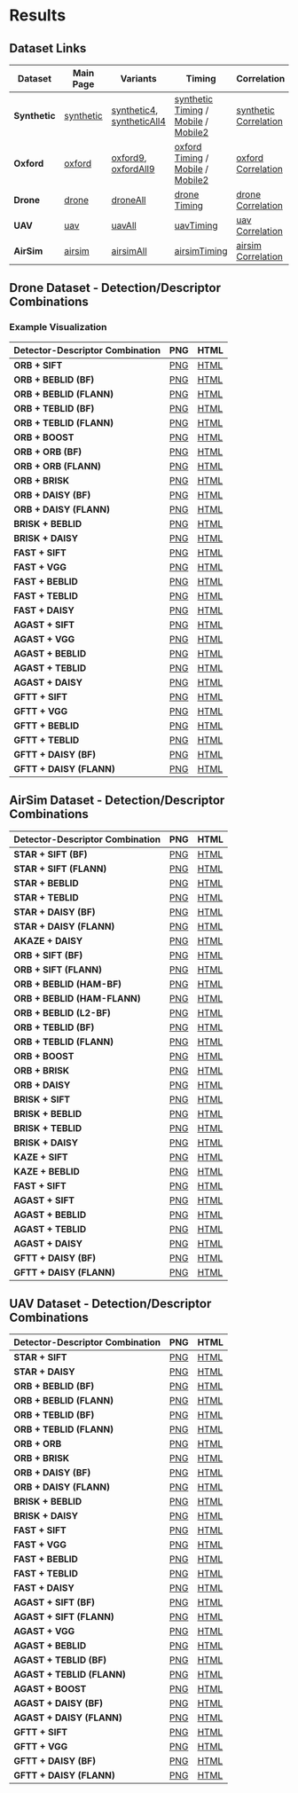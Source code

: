 # Results

## Dataset Links

| Dataset    | Main Page | Variants | Timing | Correlation | Efficiency | Heatmap | Violin |
|------------|-----------|----------|--------|-------------|------------|---------|--------|
| **Synthetic** | [synthetic](https://abbaselmas.github.io/Phd-Evaluation/html/synthetic/synthetic.html)    | [synthetic4](https://abbaselmas.github.io/Phd-Evaluation/html/synthetic/synthetic4.html), [syntheticAll4](https://abbaselmas.github.io/Phd-Evaluation/html/synthetic/syntheticAll4.html)  | [synthetic Timing](https://abbaselmas.github.io/Phd-Evaluation/html/synthetic/syntheticTiming.html) / [Mobile](https://abbaselmas.github.io/Phd-Evaluation/html/synthetic/syntheticTiming_mobile.html) / [Mobile2](https://abbaselmas.github.io/Phd-Evaluation/html/synthetic/syntheticTiming_mobile2.html) | [synthetic Correlation](https://abbaselmas.github.io/Phd-Evaluation/html/synthetic/synthetic_Correlation.html)    | [synthetic Efficiency](https://abbaselmas.github.io/Phd-Evaluation/html/synthetic/synthetic_Efficiency.html)  | [synthetic Heatmap](https://abbaselmas.github.io/Phd-Evaluation/html/synthetic/synthetic_Heatmap.html)    | [synthetic Violin](https://abbaselmas.github.io/Phd-Evaluation/html/synthetic/synthetic_Violin.html)  |
| **Oxford**    | [oxford](https://abbaselmas.github.io/Phd-Evaluation/html/oxford/oxford.html)             | [oxford9](https://abbaselmas.github.io/Phd-Evaluation/html/oxford/oxford9.html),          [oxfordAll9](https://abbaselmas.github.io/Phd-Evaluation/html/oxford/oxfordAll9.html)           | [oxford Timing](https://abbaselmas.github.io/Phd-Evaluation/html/oxford/oxfordTiming.html) / [Mobile](https://abbaselmas.github.io/Phd-Evaluation/html/oxford/oxfordTiming_mobile.html) / [Mobile2](https://abbaselmas.github.io/Phd-Evaluation/html/oxford/oxfordTiming_mobile2.html)  | [oxford Correlation](https://abbaselmas.github.io/Phd-Evaluation/html/oxford/oxford_Correlation.html)             | [oxford Efficiency](https://abbaselmas.github.io/Phd-Evaluation/html/oxford/oxford_Efficiency.html)           | [oxford Heatmap](https://abbaselmas.github.io/Phd-Evaluation/html/oxford/oxford_Heatmap.html)             | [oxford Violin](https://abbaselmas.github.io/Phd-Evaluation/html/oxford/oxford_Violin.html)           |
| **Drone**     | [drone](https://abbaselmas.github.io/Phd-Evaluation/html/drone/drone.html)                | [droneAll](https://abbaselmas.github.io/Phd-Evaluation/html/drone/droneAll.html)                                                                                                          | [drone Timing](https://abbaselmas.github.io/Phd-Evaluation/html/drone/droneTiming.html)                                                                                                                 | [drone Correlation](https://abbaselmas.github.io/Phd-Evaluation/html/drone/drone_Correlation.html)                | [drone Efficiency](https://abbaselmas.github.io/Phd-Evaluation/html/drone/drone_Efficiency.html)              | [drone Heatmap](https://abbaselmas.github.io/Phd-Evaluation/html/drone/drone_Heatmap.html)                | [drone Violin](https://abbaselmas.github.io/Phd-Evaluation/html/drone/drone_Violin.html)              |
| **UAV**       | [uav](https://abbaselmas.github.io/Phd-Evaluation/html/uav/uav.html)                      | [uavAll](https://abbaselmas.github.io/Phd-Evaluation/html/uav/uavAll.html)                                                                                                                | [uavTiming](https://abbaselmas.github.io/Phd-Evaluation/html/uav/uavTiming.html)                                                                                                                        | [uav Correlation](https://abbaselmas.github.io/Phd-Evaluation/html/uav/uav_Correlation.html)                      | [uav Efficiency](https://abbaselmas.github.io/Phd-Evaluation/html/uav/uav_Efficiency.html)                    | [uav Heatmap](https://abbaselmas.github.io/Phd-Evaluation/html/uav/uav_Heatmap.html)                      | [uav Violin](https://abbaselmas.github.io/Phd-Evaluation/html/uav/uav_Violin.html)                    |
| **AirSim**    | [airsim](https://abbaselmas.github.io/Phd-Evaluation/html/airsim/airsim.html)             | [airsimAll](https://abbaselmas.github.io/Phd-Evaluation/html/airsim/airsimAll.html)                                                                                                       | [airsimTiming](https://abbaselmas.github.io/Phd-Evaluation/html/airsim/airsimTiming.html)                                                                                                               | [airsim Correlation](https://abbaselmas.github.io/Phd-Evaluation/html/airsim/airsim_Correlation.html)             | [airsim Efficiency](https://abbaselmas.github.io/Phd-Evaluation/html/airsim/airsim_Efficiency.html)           | [airsim Heatmap](https://abbaselmas.github.io/Phd-Evaluation/html/airsim/airsim_Heatmap.html)             | [airsim Violin](https://abbaselmas.github.io/Phd-Evaluation/html/airsim/airsim_Violin.html)           |

## Drone Dataset - Detection/Descriptor Combinations

### Example Visualization

| Detector-Descriptor Combination | PNG | HTML |
|---------------------------------|-----|------|
| **ORB + SIFT** | [PNG](https://abbaselmas.github.io/Phd-Evaluation/draws/drone/17_2ORB_0SIFT_l2_bf.png) | [HTML](https://abbaselmas.github.io/Phd-Evaluation/draws/drone/17_2ORB_0SIFT_l2_bf.html) |
| **ORB + BEBLID (BF)** | [PNG](https://abbaselmas.github.io/Phd-Evaluation/draws/drone/17_2ORB_11BEBLID_ham_bf.png) | [HTML](https://abbaselmas.github.io/Phd-Evaluation/draws/drone/17_2ORB_11BEBLID_ham_bf.html) |
| **ORB + BEBLID (FLANN)** | [PNG](https://abbaselmas.github.io/Phd-Evaluation/draws/drone/17_2ORB_11BEBLID_ham_flann.png) | [HTML](https://abbaselmas.github.io/Phd-Evaluation/draws/drone/17_2ORB_11BEBLID_ham_flann.html) |
| **ORB + TEBLID (BF)** | [PNG](https://abbaselmas.github.io/Phd-Evaluation/draws/drone/17_2ORB_12TEBLID_ham_bf.png) | [HTML](https://abbaselmas.github.io/Phd-Evaluation/draws/drone/17_2ORB_12TEBLID_ham_bf.html) |
| **ORB + TEBLID (FLANN)** | [PNG](https://abbaselmas.github.io/Phd-Evaluation/draws/drone/17_2ORB_12TEBLID_ham_flann.png) | [HTML](https://abbaselmas.github.io/Phd-Evaluation/draws/drone/17_2ORB_12TEBLID_ham_flann.html) |
| **ORB + BOOST** | [PNG](https://abbaselmas.github.io/Phd-Evaluation/draws/drone/17_2ORB_13BOOST_ham_bf.png) | [HTML](https://abbaselmas.github.io/Phd-Evaluation/draws/drone/17_2ORB_13BOOST_ham_bf.html) |
| **ORB + ORB (BF)** | [PNG](https://abbaselmas.github.io/Phd-Evaluation/draws/drone/17_2ORB_2ORB_ham_bf.png) | [HTML](https://abbaselmas.github.io/Phd-Evaluation/draws/drone/17_2ORB_2ORB_ham_bf.html) |
| **ORB + ORB (FLANN)** | [PNG](https://abbaselmas.github.io/Phd-Evaluation/draws/drone/17_2ORB_2ORB_ham_flann.png) | [HTML](https://abbaselmas.github.io/Phd-Evaluation/draws/drone/17_2ORB_2ORB_ham_flann.html) |
| **ORB + BRISK** | [PNG](https://abbaselmas.github.io/Phd-Evaluation/draws/drone/17_2ORB_3BRISK_l2_bf.png) | [HTML](https://abbaselmas.github.io/Phd-Evaluation/draws/drone/17_2ORB_3BRISK_l2_bf.html) |
| **ORB + DAISY (BF)** | [PNG](https://abbaselmas.github.io/Phd-Evaluation/draws/drone/17_2ORB_5DAISY_l2_bf.png) | [HTML](https://abbaselmas.github.io/Phd-Evaluation/draws/drone/17_2ORB_5DAISY_l2_bf.html) |
| **ORB + DAISY (FLANN)** | [PNG](https://abbaselmas.github.io/Phd-Evaluation/draws/drone/17_2ORB_5DAISY_l2_flann.png) | [HTML](https://abbaselmas.github.io/Phd-Evaluation/draws/drone/17_2ORB_5DAISY_l2_flann.html) |
| **BRISK + BEBLID** | [PNG](https://abbaselmas.github.io/Phd-Evaluation/draws/drone/17_3BRISK_11BEBLID_ham_bf.png) | [HTML](https://abbaselmas.github.io/Phd-Evaluation/draws/drone/17_3BRISK_11BEBLID_ham_bf.html) |
| **BRISK + DAISY** | [PNG](https://abbaselmas.github.io/Phd-Evaluation/draws/drone/17_3BRISK_5DAISY_l2_bf.png) | [HTML](https://abbaselmas.github.io/Phd-Evaluation/draws/drone/17_3BRISK_5DAISY_l2_bf.html) |
| **FAST + SIFT** | [PNG](https://abbaselmas.github.io/Phd-Evaluation/draws/drone/17_5FastFeatureDetector_0SIFT_l2_bf.png) | [HTML](https://abbaselmas.github.io/Phd-Evaluation/draws/drone/17_5FastFeatureDetector_0SIFT_l2_bf.html) |
| **FAST + VGG** | [PNG](https://abbaselmas.github.io/Phd-Evaluation/draws/drone/17_5FastFeatureDetector_10VGG_l2_bf.png) | [HTML](https://abbaselmas.github.io/Phd-Evaluation/draws/drone/17_5FastFeatureDetector_10VGG_l2_bf.html) |
| **FAST + BEBLID** | [PNG](https://abbaselmas.github.io/Phd-Evaluation/draws/drone/17_5FastFeatureDetector_11BEBLID_ham_bf.png) | [HTML](https://abbaselmas.github.io/Phd-Evaluation/draws/drone/17_5FastFeatureDetector_11BEBLID_ham_bf.html) |
| **FAST + TEBLID** | [PNG](https://abbaselmas.github.io/Phd-Evaluation/draws/drone/17_5FastFeatureDetector_12TEBLID_ham_bf.png) | [HTML](https://abbaselmas.github.io/Phd-Evaluation/draws/drone/17_5FastFeatureDetector_12TEBLID_ham_bf.html) |
| **FAST + DAISY** | [PNG](https://abbaselmas.github.io/Phd-Evaluation/draws/drone/17_5FastFeatureDetector_5DAISY_l2_bf.png) | [HTML](https://abbaselmas.github.io/Phd-Evaluation/draws/drone/17_5FastFeatureDetector_5DAISY_l2_bf.html) |
| **AGAST + SIFT** | [PNG](https://abbaselmas.github.io/Phd-Evaluation/draws/drone/17_7AgastFeatureDetector_0SIFT_l2_bf.png) | [HTML](https://abbaselmas.github.io/Phd-Evaluation/draws/drone/17_7AgastFeatureDetector_0SIFT_l2_bf.html) |
| **AGAST + VGG** | [PNG](https://abbaselmas.github.io/Phd-Evaluation/draws/drone/17_7AgastFeatureDetector_10VGG_l2_bf.png) | [HTML](https://abbaselmas.github.io/Phd-Evaluation/draws/drone/17_7AgastFeatureDetector_10VGG_l2_bf.html) |
| **AGAST + BEBLID** | [PNG](https://abbaselmas.github.io/Phd-Evaluation/draws/drone/17_7AgastFeatureDetector_11BEBLID_ham_bf.png) | [HTML](https://abbaselmas.github.io/Phd-Evaluation/draws/drone/17_7AgastFeatureDetector_11BEBLID_ham_bf.html) |
| **AGAST + TEBLID** | [PNG](https://abbaselmas.github.io/Phd-Evaluation/draws/drone/17_7AgastFeatureDetector_12TEBLID_ham_bf.png) | [HTML](https://abbaselmas.github.io/Phd-Evaluation/draws/drone/17_7AgastFeatureDetector_12TEBLID_ham_bf.html) |
| **AGAST + DAISY** | [PNG](https://abbaselmas.github.io/Phd-Evaluation/draws/drone/17_7AgastFeatureDetector_5DAISY_l2_bf.png) | [HTML](https://abbaselmas.github.io/Phd-Evaluation/draws/drone/17_7AgastFeatureDetector_5DAISY_l2_bf.html) |
| **GFTT + SIFT** | [PNG](https://abbaselmas.github.io/Phd-Evaluation/draws/drone/17_8GFTTDetector_0SIFT_l2_bf.png) | [HTML](https://abbaselmas.github.io/Phd-Evaluation/draws/drone/17_8GFTTDetector_0SIFT_l2_bf.html) |
| **GFTT + VGG** | [PNG](https://abbaselmas.github.io/Phd-Evaluation/draws/drone/17_8GFTTDetector_10VGG_l2_bf.png) | [HTML](https://abbaselmas.github.io/Phd-Evaluation/draws/drone/17_8GFTTDetector_10VGG_l2_bf.html) |
| **GFTT + BEBLID** | [PNG](https://abbaselmas.github.io/Phd-Evaluation/draws/drone/17_8GFTTDetector_11BEBLID_ham_bf.png) | [HTML](https://abbaselmas.github.io/Phd-Evaluation/draws/drone/17_8GFTTDetector_11BEBLID_ham_bf.html) |
| **GFTT + TEBLID** | [PNG](https://abbaselmas.github.io/Phd-Evaluation/draws/drone/17_8GFTTDetector_12TEBLID_ham_bf.png) | [HTML](https://abbaselmas.github.io/Phd-Evaluation/draws/drone/17_8GFTTDetector_12TEBLID_ham_bf.html) |
| **GFTT + DAISY (BF)** | [PNG](https://abbaselmas.github.io/Phd-Evaluation/draws/drone/17_8GFTTDetector_5DAISY_l2_bf.png) | [HTML](https://abbaselmas.github.io/Phd-Evaluation/draws/drone/17_8GFTTDetector_5DAISY_l2_bf.html) |
| **GFTT + DAISY (FLANN)** | [PNG](https://abbaselmas.github.io/Phd-Evaluation/draws/drone/17_8GFTTDetector_5DAISY_l2_flann.png) | [HTML](https://abbaselmas.github.io/Phd-Evaluation/draws/drone/17_8GFTTDetector_5DAISY_l2_flann.html) |

## AirSim Dataset - Detection/Descriptor Combinations

| Detector-Descriptor Combination | PNG | HTML |
|---------------------------------|-----|------|
| **STAR + SIFT (BF)** | [PNG](https://abbaselmas.github.io/Phd-Evaluation/draws/airsim/2_10STAR_0SIFT_l2_bf.png) | [HTML](https://abbaselmas.github.io/Phd-Evaluation/draws/airsim/2_10STAR_0SIFT_l2_bf.html) |
| **STAR + SIFT (FLANN)** | [PNG](https://abbaselmas.github.io/Phd-Evaluation/draws/airsim/2_10STAR_0SIFT_l2_flann.png) | [HTML](https://abbaselmas.github.io/Phd-Evaluation/draws/airsim/2_10STAR_0SIFT_l2_flann.html) |
| **STAR + BEBLID** | [PNG](https://abbaselmas.github.io/Phd-Evaluation/draws/airsim/2_10STAR_11BEBLID_ham_bf.png) | [HTML](https://abbaselmas.github.io/Phd-Evaluation/draws/airsim/2_10STAR_11BEBLID_ham_bf.html) |
| **STAR + TEBLID** | [PNG](https://abbaselmas.github.io/Phd-Evaluation/draws/airsim/2_10STAR_12TEBLID_ham_bf.png) | [HTML](https://abbaselmas.github.io/Phd-Evaluation/draws/airsim/2_10STAR_12TEBLID_ham_bf.html) |
| **STAR + DAISY (BF)** | [PNG](https://abbaselmas.github.io/Phd-Evaluation/draws/airsim/2_10STAR_5DAISY_l2_bf.png) | [HTML](https://abbaselmas.github.io/Phd-Evaluation/draws/airsim/2_10STAR_5DAISY_l2_bf.html) |
| **STAR + DAISY (FLANN)** | [PNG](https://abbaselmas.github.io/Phd-Evaluation/draws/airsim/2_10STAR_5DAISY_l2_flann.png) | [HTML](https://abbaselmas.github.io/Phd-Evaluation/draws/airsim/2_10STAR_5DAISY_l2_flann.html) |
| **AKAZE + DAISY** | [PNG](https://abbaselmas.github.io/Phd-Evaluation/draws/airsim/2_1AKAZE_5DAISY_l2_bf.png) | [HTML](https://abbaselmas.github.io/Phd-Evaluation/draws/airsim/2_1AKAZE_5DAISY_l2_bf.html) |
| **ORB + SIFT (BF)** | [PNG](https://abbaselmas.github.io/Phd-Evaluation/draws/airsim/2_2ORB_0SIFT_l2_bf.png) | [HTML](https://abbaselmas.github.io/Phd-Evaluation/draws/airsim/2_2ORB_0SIFT_l2_bf.html) |
| **ORB + SIFT (FLANN)** | [PNG](https://abbaselmas.github.io/Phd-Evaluation/draws/airsim/2_2ORB_0SIFT_l2_flann.png) | [HTML](https://abbaselmas.github.io/Phd-Evaluation/draws/airsim/2_2ORB_0SIFT_l2_flann.html) |
| **ORB + BEBLID (HAM-BF)** | [PNG](https://abbaselmas.github.io/Phd-Evaluation/draws/airsim/2_2ORB_11BEBLID_ham_bf.png) | [HTML](https://abbaselmas.github.io/Phd-Evaluation/draws/airsim/2_2ORB_11BEBLID_ham_bf.html) |
| **ORB + BEBLID (HAM-FLANN)** | [PNG](https://abbaselmas.github.io/Phd-Evaluation/draws/airsim/2_2ORB_11BEBLID_ham_flann.png) | [HTML](https://abbaselmas.github.io/Phd-Evaluation/draws/airsim/2_2ORB_11BEBLID_ham_flann.html) |
| **ORB + BEBLID (L2-BF)** | [PNG](https://abbaselmas.github.io/Phd-Evaluation/draws/airsim/2_2ORB_11BEBLID_l2_bf.png) | [HTML](https://abbaselmas.github.io/Phd-Evaluation/draws/airsim/2_2ORB_11BEBLID_l2_bf.html) |
| **ORB + TEBLID (BF)** | [PNG](https://abbaselmas.github.io/Phd-Evaluation/draws/airsim/2_2ORB_12TEBLID_ham_bf.png) | [HTML](https://abbaselmas.github.io/Phd-Evaluation/draws/airsim/2_2ORB_12TEBLID_ham_bf.html) |
| **ORB + TEBLID (FLANN)** | [PNG](https://abbaselmas.github.io/Phd-Evaluation/draws/airsim/2_2ORB_12TEBLID_ham_flann.png) | [HTML](https://abbaselmas.github.io/Phd-Evaluation/draws/airsim/2_2ORB_12TEBLID_ham_flann.html) |
| **ORB + BOOST** | [PNG](https://abbaselmas.github.io/Phd-Evaluation/draws/airsim/2_2ORB_13BOOST_ham_bf.png) | [HTML](https://abbaselmas.github.io/Phd-Evaluation/draws/airsim/2_2ORB_13BOOST_ham_bf.html) |
| **ORB + BRISK** | [PNG](https://abbaselmas.github.io/Phd-Evaluation/draws/airsim/2_2ORB_3BRISK_l2_bf.png) | [HTML](https://abbaselmas.github.io/Phd-Evaluation/draws/airsim/2_2ORB_3BRISK_l2_bf.html) |
| **ORB + DAISY** | [PNG](https://abbaselmas.github.io/Phd-Evaluation/draws/airsim/2_2ORB_5DAISY_l2_bf.png) | [HTML](https://abbaselmas.github.io/Phd-Evaluation/draws/airsim/2_2ORB_5DAISY_l2_bf.html) |
| **BRISK + SIFT** | [PNG](https://abbaselmas.github.io/Phd-Evaluation/draws/airsim/2_3BRISK_0SIFT_l2_bf.png) | [HTML](https://abbaselmas.github.io/Phd-Evaluation/draws/airsim/2_3BRISK_0SIFT_l2_bf.html) |
| **BRISK + BEBLID** | [PNG](https://abbaselmas.github.io/Phd-Evaluation/draws/airsim/2_3BRISK_11BEBLID_ham_bf.png) | [HTML](https://abbaselmas.github.io/Phd-Evaluation/draws/airsim/2_3BRISK_11BEBLID_ham_bf.html) |
| **BRISK + TEBLID** | [PNG](https://abbaselmas.github.io/Phd-Evaluation/draws/airsim/2_3BRISK_12TEBLID_ham_bf.png) | [HTML](https://abbaselmas.github.io/Phd-Evaluation/draws/airsim/2_3BRISK_12TEBLID_ham_bf.html) |
| **BRISK + DAISY** | [PNG](https://abbaselmas.github.io/Phd-Evaluation/draws/airsim/2_3BRISK_5DAISY_l2_bf.png) | [HTML](https://abbaselmas.github.io/Phd-Evaluation/draws/airsim/2_3BRISK_5DAISY_l2_bf.html) |
| **KAZE + SIFT** | [PNG](https://abbaselmas.github.io/Phd-Evaluation/draws/airsim/2_4KAZE_0SIFT_l2_bf.png) | [HTML](https://abbaselmas.github.io/Phd-Evaluation/draws/airsim/2_4KAZE_0SIFT_l2_bf.html) |
| **KAZE + BEBLID** | [PNG](https://abbaselmas.github.io/Phd-Evaluation/draws/airsim/2_4KAZE_11BEBLID_ham_bf.png) | [HTML](https://abbaselmas.github.io/Phd-Evaluation/draws/airsim/2_4KAZE_11BEBLID_ham_bf.html) |
| **FAST + SIFT** | [PNG](https://abbaselmas.github.io/Phd-Evaluation/draws/airsim/2_5FastFeatureDetector_0SIFT_l2_bf.png) | [HTML](https://abbaselmas.github.io/Phd-Evaluation/draws/airsim/2_5FastFeatureDetector_0SIFT_l2_bf.html) |
| **AGAST + SIFT** | [PNG](https://abbaselmas.github.io/Phd-Evaluation/draws/airsim/2_7AgastFeatureDetector_0SIFT_l2_bf.png) | [HTML](https://abbaselmas.github.io/Phd-Evaluation/draws/airsim/2_7AgastFeatureDetector_0SIFT_l2_bf.html) |
| **AGAST + BEBLID** | [PNG](https://abbaselmas.github.io/Phd-Evaluation/draws/airsim/2_7AgastFeatureDetector_11BEBLID_ham_bf.png) | [HTML](https://abbaselmas.github.io/Phd-Evaluation/draws/airsim/2_7AgastFeatureDetector_11BEBLID_ham_bf.html) |
| **AGAST + TEBLID** | [PNG](https://abbaselmas.github.io/Phd-Evaluation/draws/airsim/2_7AgastFeatureDetector_12TEBLID_ham_bf.png) | [HTML](https://abbaselmas.github.io/Phd-Evaluation/draws/airsim/2_7AgastFeatureDetector_12TEBLID_ham_bf.html) |
| **AGAST + DAISY** | [PNG](https://abbaselmas.github.io/Phd-Evaluation/draws/airsim/2_7AgastFeatureDetector_5DAISY_l2_bf.png) | [HTML](https://abbaselmas.github.io/Phd-Evaluation/draws/airsim/2_7AgastFeatureDetector_5DAISY_l2_bf.html) |
| **GFTT + DAISY (BF)** | [PNG](https://abbaselmas.github.io/Phd-Evaluation/draws/airsim/2_8GFTTDetector_5DAISY_l2_bf.png) | [HTML](https://abbaselmas.github.io/Phd-Evaluation/draws/airsim/2_8GFTTDetector_5DAISY_l2_bf.html) |
| **GFTT + DAISY (FLANN)** | [PNG](https://abbaselmas.github.io/Phd-Evaluation/draws/airsim/2_8GFTTDetector_5DAISY_l2_flann.png) | [HTML](https://abbaselmas.github.io/Phd-Evaluation/draws/airsim/2_8GFTTDetector_5DAISY_l2_flann.html) |

## UAV Dataset - Detection/Descriptor Combinations

| Detector-Descriptor Combination | PNG | HTML |
|---------------------------------|-----|------|
| **STAR + SIFT** | [PNG](https://abbaselmas.github.io/Phd-Evaluation/draws/uav/8_10STAR_0SIFT_l2_bf.png) | [HTML](https://abbaselmas.github.io/Phd-Evaluation/draws/uav/8_10STAR_0SIFT_l2_bf.html) |
| **STAR + DAISY** | [PNG](https://abbaselmas.github.io/Phd-Evaluation/draws/uav/8_10STAR_5DAISY_l2_bf.png) | [HTML](https://abbaselmas.github.io/Phd-Evaluation/draws/uav/8_10STAR_5DAISY_l2_bf.html) |
| **ORB + BEBLID (BF)** | [PNG](https://abbaselmas.github.io/Phd-Evaluation/draws/uav/8_2ORB_11BEBLID_ham_bf.png) | [HTML](https://abbaselmas.github.io/Phd-Evaluation/draws/uav/8_2ORB_11BEBLID_ham_bf.html) |
| **ORB + BEBLID (FLANN)** | [PNG](https://abbaselmas.github.io/Phd-Evaluation/draws/uav/8_2ORB_11BEBLID_ham_flann.png) | [HTML](https://abbaselmas.github.io/Phd-Evaluation/draws/uav/8_2ORB_11BEBLID_ham_flann.html) |
| **ORB + TEBLID (BF)** | [PNG](https://abbaselmas.github.io/Phd-Evaluation/draws/uav/8_2ORB_12TEBLID_ham_bf.png) | [HTML](https://abbaselmas.github.io/Phd-Evaluation/draws/uav/8_2ORB_12TEBLID_ham_bf.html) |
| **ORB + TEBLID (FLANN)** | [PNG](https://abbaselmas.github.io/Phd-Evaluation/draws/uav/8_2ORB_12TEBLID_ham_flann.png) | [HTML](https://abbaselmas.github.io/Phd-Evaluation/draws/uav/8_2ORB_12TEBLID_ham_flann.html) |
| **ORB + ORB** | [PNG](https://abbaselmas.github.io/Phd-Evaluation/draws/uav/8_2ORB_2ORB_ham_bf.png) | [HTML](https://abbaselmas.github.io/Phd-Evaluation/draws/uav/8_2ORB_2ORB_ham_bf.html) |
| **ORB + BRISK** | [PNG](https://abbaselmas.github.io/Phd-Evaluation/draws/uav/8_2ORB_3BRISK_l2_bf.png) | [HTML](https://abbaselmas.github.io/Phd-Evaluation/draws/uav/8_2ORB_3BRISK_l2_bf.html) |
| **ORB + DAISY (BF)** | [PNG](https://abbaselmas.github.io/Phd-Evaluation/draws/uav/8_2ORB_5DAISY_l2_bf.png) | [HTML](https://abbaselmas.github.io/Phd-Evaluation/draws/uav/8_2ORB_5DAISY_l2_bf.html) |
| **ORB + DAISY (FLANN)** | [PNG](https://abbaselmas.github.io/Phd-Evaluation/draws/uav/8_2ORB_5DAISY_l2_flann.png) | [HTML](https://abbaselmas.github.io/Phd-Evaluation/draws/uav/8_2ORB_5DAISY_l2_flann.html) |
| **BRISK + BEBLID** | [PNG](https://abbaselmas.github.io/Phd-Evaluation/draws/uav/8_3BRISK_11BEBLID_ham_bf.png) | [HTML](https://abbaselmas.github.io/Phd-Evaluation/draws/uav/8_3BRISK_11BEBLID_ham_bf.html) |
| **BRISK + DAISY** | [PNG](https://abbaselmas.github.io/Phd-Evaluation/draws/uav/8_3BRISK_5DAISY_l2_bf.png) | [HTML](https://abbaselmas.github.io/Phd-Evaluation/draws/uav/8_3BRISK_5DAISY_l2_bf.html) |
| **FAST + SIFT** | [PNG](https://abbaselmas.github.io/Phd-Evaluation/draws/uav/8_5FastFeatureDetector_0SIFT_l2_bf.png) | [HTML](https://abbaselmas.github.io/Phd-Evaluation/draws/uav/8_5FastFeatureDetector_0SIFT_l2_bf.html) |
| **FAST + VGG** | [PNG](https://abbaselmas.github.io/Phd-Evaluation/draws/uav/8_5FastFeatureDetector_10VGG_l2_bf.png) | [HTML](https://abbaselmas.github.io/Phd-Evaluation/draws/uav/8_5FastFeatureDetector_10VGG_l2_bf.html) |
| **FAST + BEBLID** | [PNG](https://abbaselmas.github.io/Phd-Evaluation/draws/uav/8_5FastFeatureDetector_11BEBLID_ham_bf.png) | [HTML](https://abbaselmas.github.io/Phd-Evaluation/draws/uav/8_5FastFeatureDetector_11BEBLID_ham_bf.html) |
| **FAST + TEBLID** | [PNG](https://abbaselmas.github.io/Phd-Evaluation/draws/uav/8_5FastFeatureDetector_12TEBLID_ham_bf.png) | [HTML](https://abbaselmas.github.io/Phd-Evaluation/draws/uav/8_5FastFeatureDetector_12TEBLID_ham_bf.html) |
| **FAST + DAISY** | [PNG](https://abbaselmas.github.io/Phd-Evaluation/draws/uav/8_5FastFeatureDetector_5DAISY_l2_bf.png) | [HTML](https://abbaselmas.github.io/Phd-Evaluation/draws/uav/8_5FastFeatureDetector_5DAISY_l2_bf.html) |
| **AGAST + SIFT (BF)** | [PNG](https://abbaselmas.github.io/Phd-Evaluation/draws/uav/8_7AgastFeatureDetector_0SIFT_l2_bf.png) | [HTML](https://abbaselmas.github.io/Phd-Evaluation/draws/uav/8_7AgastFeatureDetector_0SIFT_l2_bf.html) |
| **AGAST + SIFT (FLANN)** | [PNG](https://abbaselmas.github.io/Phd-Evaluation/draws/uav/8_7AgastFeatureDetector_0SIFT_l2_flann.png) | [HTML](https://abbaselmas.github.io/Phd-Evaluation/draws/uav/8_7AgastFeatureDetector_0SIFT_l2_flann.html) |
| **AGAST + VGG** | [PNG](https://abbaselmas.github.io/Phd-Evaluation/draws/uav/8_7AgastFeatureDetector_10VGG_l2_bf.png) | [HTML](https://abbaselmas.github.io/Phd-Evaluation/draws/uav/8_7AgastFeatureDetector_10VGG_l2_bf.html) |
| **AGAST + BEBLID** | [PNG](https://abbaselmas.github.io/Phd-Evaluation/draws/uav/8_7AgastFeatureDetector_11BEBLID_ham_bf.png) | [HTML](https://abbaselmas.github.io/Phd-Evaluation/draws/uav/8_7AgastFeatureDetector_11BEBLID_ham_bf.html) |
| **AGAST + TEBLID (BF)** | [PNG](https://abbaselmas.github.io/Phd-Evaluation/draws/uav/8_7AgastFeatureDetector_12TEBLID_ham_bf.png) | [HTML](https://abbaselmas.github.io/Phd-Evaluation/draws/uav/8_7AgastFeatureDetector_12TEBLID_ham_bf.html) |
| **AGAST + TEBLID (FLANN)** | [PNG](https://abbaselmas.github.io/Phd-Evaluation/draws/uav/8_7AgastFeatureDetector_12TEBLID_ham_flann.png) | [HTML](https://abbaselmas.github.io/Phd-Evaluation/draws/uav/8_7AgastFeatureDetector_12TEBLID_ham_flann.html) |
| **AGAST + BOOST** | [PNG](https://abbaselmas.github.io/Phd-Evaluation/draws/uav/8_7AgastFeatureDetector_13BOOST_ham_bf.png) | [HTML](https://abbaselmas.github.io/Phd-Evaluation/draws/uav/8_7AgastFeatureDetector_13BOOST_ham_bf.html) |
| **AGAST + DAISY (BF)** | [PNG](https://abbaselmas.github.io/Phd-Evaluation/draws/uav/8_7AgastFeatureDetector_5DAISY_l2_bf.png) | [HTML](https://abbaselmas.github.io/Phd-Evaluation/draws/uav/8_7AgastFeatureDetector_5DAISY_l2_bf.html) |
| **AGAST + DAISY (FLANN)** | [PNG](https://abbaselmas.github.io/Phd-Evaluation/draws/uav/8_7AgastFeatureDetector_5DAISY_l2_flann.png) | [HTML](https://abbaselmas.github.io/Phd-Evaluation/draws/uav/8_7AgastFeatureDetector_5DAISY_l2_flann.html) |
| **GFTT + SIFT** | [PNG](https://abbaselmas.github.io/Phd-Evaluation/draws/uav/8_8GFTTDetector_0SIFT_l2_bf.png) | [HTML](https://abbaselmas.github.io/Phd-Evaluation/draws/uav/8_8GFTTDetector_0SIFT_l2_bf.html) |
| **GFTT + VGG** | [PNG](https://abbaselmas.github.io/Phd-Evaluation/draws/uav/8_8GFTTDetector_10VGG_l2_bf.png) | [HTML](https://abbaselmas.github.io/Phd-Evaluation/draws/uav/8_8GFTTDetector_10VGG_l2_bf.html) |
| **GFTT + DAISY (BF)** | [PNG](https://abbaselmas.github.io/Phd-Evaluation/draws/uav/8_8GFTTDetector_5DAISY_l2_bf.png) | [HTML](https://abbaselmas.github.io/Phd-Evaluation/draws/uav/8_8GFTTDetector_5DAISY_l2_bf.html) |
| **GFTT + DAISY (FLANN)** | [PNG](https://abbaselmas.github.io/Phd-Evaluation/draws/uav/8_8GFTTDetector_5DAISY_l2_flann.png) | [HTML](https://abbaselmas.github.io/Phd-Evaluation/draws/uav/8_8GFTTDetector_5DAISY_l2_flann.html) |
